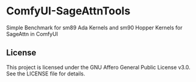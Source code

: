 # ComfyUI-SageAttnTools
Simple Benchmark for sm89 Ada Kernels and sm90 Hopper Kernels for SageAttn in ComfyUI


License
-------
This project is licensed under the GNU Affero General Public License v3.0.
See the LICENSE file for details.
